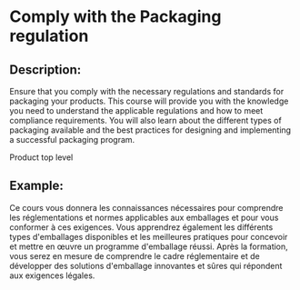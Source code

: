 # Comply with the Packaging regulation

## Description:
Ensure that you comply with the necessary regulations and standards for packaging your products. This course will provide you with the knowledge you need to understand the applicable regulations and how to meet compliance requirements. You will also learn about the different types of packaging available and the best practices for designing and implementing a successful packaging program.

Product top level

## Example:
Ce cours vous donnera les connaissances nécessaires pour comprendre les réglementations et normes applicables aux emballages et pour vous conformer à ces exigences. Vous apprendrez également les différents types d'emballages disponibles et les meilleures pratiques pour concevoir et mettre en œuvre un programme d'emballage réussi. Après la formation, vous serez en mesure de comprendre le cadre réglementaire et de développer des solutions d'emballage innovantes et sûres qui répondent aux exigences légales.